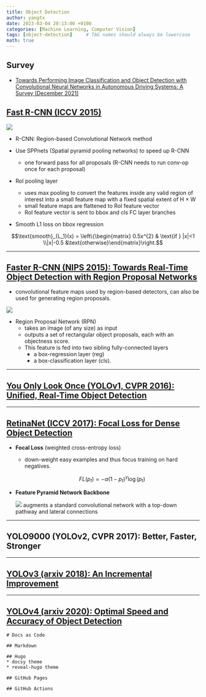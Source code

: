 ```yaml
---
title: Object Detection
author: yangtx
date: 2023-03-04 20:13:00 +0100
categories: [Machine Learning, Computer Vision]
tags: [object-detection]     # TAG names should always be lowercase
math: true
---
```


## Survey
- [Towards Performing Image Classification and Object Detection with Convolutional Neural Networks in Autonomous Driving Systems: A Survey (December 2021)](https://ieeexplore.ieee.org/stamp/stamp.jsp?arnumber=9696317)

## [Fast R-CNN (ICCV 2015)](https://drive.google.com/file/d/18nDIQ_7Qk7PfVhkwqmZCNsl7Bw1P_umz/view?usp=sharing)

![](/assets/img/papers/fast-rcnn.PNG)

- R-CNN: Region-based Convolutional Network method
- Use SPPnets (Spatial pyramid pooling networks) to speed up R-CNN
  - one forward pass for all proposals (R-CNN needs to run conv-op once for each proposal)

- RoI pooling layer
  - uses max pooling to convert the features inside any valid region of interest into a small feature map with a fixed spatial extent of H × W
  - small feature maps are flattened to RoI feature vector
  - RoI feature vector is sent to bbox and cls FC layer branches

- Smooth L1 loss on bbox regression

$$\text{smooth}_{L_1}(x) = \left\{\begin{matrix} 0.5x^{2} & \text{if } |x|<1 \\|x|-0.5 &\text{otherwise}\end{matrix}\right.$$

---

## [Faster R-CNN (NIPS 2015): Towards Real-Time Object Detection with Region Proposal Networks](https://drive.google.com/file/d/1dXHOciAgu9CdqyZjQLOwJowRIqYWA2_h/view?usp=sharing)

- convolutional feature maps used by region-based detectors, can also be used for generating region proposals.

![](/assets/img/papers/images/faster-rcnn.PNG)

- Region Proposal Network (RPN) 
  - takes an image (of any size) as input
  - outputs a set of rectangular object proposals, each with an objectness score.
  - This feature is fed into two sibling fully-connected layers
    - a box-regression layer (reg)
    - a box-classification layer (cls).

---

## [You Only Look Once (YOLOv1, CVPR 2016): Unified, Real-Time Object Detection](https://arxiv.org/abs/1506.02640)

---

## [RetinaNet (ICCV 2017): Focal Loss for Dense Object Detection](https://drive.google.com/file/d/19kEO8wkKiBUzYEEHVTwDVBS3tcNGyNa2/view?usp=sharing)
- **Focal Loss** (weighted cross-entropy loss)
  - down-weight easy examples and thus focus training on hard negatives.

    $$ FL(p_t)=-\alpha(1-p_t)^{\gamma}\log(p_t) $$

- **Feature Pyramid Network Backbone**

    ![](/assets/img/papers/images/retinanet.png)
    augments a standard convolutional network with a top-down pathway and lateral connections

---

## YOLO9000 (YOLOv2, CVPR 2017): Better, Faster, Stronger

---

## [YOLOv3 (arxiv 2018): An Incremental Improvement](https://arxiv.org/abs/1804.02767)

---

## [YOLOv4 (arxiv 2020): Optimal Speed and Accuracy of Object Detection](https://arxiv.org/abs/2004.10934)

```markmap
# Docs as Code

## Markdown

## Hugo
* docsy theme
* reveal-hugo theme

## GitHub Pages

## GitHub Actions
```
